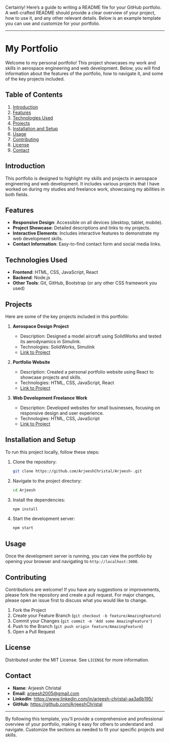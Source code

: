 Certainly! Here’s a guide to writing a README file for your GitHub portfolio. A well-crafted README should provide a clear overview of your project, how to use it, and any other relevant details. Below is an example template you can use and customize for your portfolio.

---

# My Portfolio

Welcome to my personal portfolio! This project showcases my work and skills in aerospace engineering and web development. Below, you will find information about the features of the portfolio, how to navigate it, and some of the key projects included.

## Table of Contents

1. [Introduction](#introduction)
2. [Features](#features)
3. [Technologies Used](#technologies-used)
4. [Projects](#projects)
5. [Installation and Setup](#installation-and-setup)
6. [Usage](#usage)
7. [Contributing](#contributing)
8. [License](#license)
9. [Contact](#contact)

## Introduction

This portfolio is designed to highlight my skills and projects in aerospace engineering and web development. It includes various projects that I have worked on during my studies and freelance work, showcasing my abilities in both fields.

## Features

- **Responsive Design**: Accessible on all devices (desktop, tablet, mobile).
- **Project Showcase**: Detailed descriptions and links to my projects.
- **Interactive Elements**: Includes interactive features to demonstrate my web development skills.
- **Contact Information**: Easy-to-find contact form and social media links.

## Technologies Used

- **Frontend**: HTML, CSS, JavaScript, React
- **Backend**: Node.js
- **Other Tools**: Git, GitHub, Bootstrap (or any other CSS framework you used)

## Projects

Here are some of the key projects included in this portfolio:

1. **Aerospace Design Project**
   - Description: Designed a model aircraft using SolidWorks and tested its aerodynamics in Simulink.
   - Technologies: SolidWorks, Simulink
   - [Link to Project](#)

2. **Portfolio Website**
   - Description: Created a personal portfolio website using React to showcase projects and skills.
   - Technologies: HTML, CSS, JavaScript, React
   - [Link to Project](#)

3. **Web Development Freelance Work**
   - Description: Developed websites for small businesses, focusing on responsive design and user experience.
   - Technologies: HTML, CSS, JavaScript
   - [Link to Project](#)

## Installation and Setup

To run this project locally, follow these steps:

1. Clone the repository:
   ```bash
   git clone https://github.com/ArjeeshChristal/Arjeesh-.git
   ```
2. Navigate to the project directory:
   ```bash
   cd Arjeesh
   ```
3. Install the dependencies:
   ```bash
   npm install
   ```
4. Start the development server:
   ```bash
   npm start
   ```

## Usage

Once the development server is running, you can view the portfolio by opening your browser and navigating to `http://localhost:3000`.

## Contributing

Contributions are welcome! If you have any suggestions or improvements, please fork the repository and create a pull request. For major changes, please open an issue first to discuss what you would like to change.

1. Fork the Project
2. Create your Feature Branch (`git checkout -b feature/AmazingFeature`)
3. Commit your Changes (`git commit -m 'Add some AmazingFeature'`)
4. Push to the Branch (`git push origin feature/AmazingFeature`)
5. Open a Pull Request

## License

Distributed under the MIT License. See `LICENSE` for more information.

## Contact

- **Name**: Arjeesh Christal
- **Email**: arjeesh2005@gmail.com
- **LinkedIn**: https://www.linkedin.com/in/arjeesh-christal-aa3a6b195/
- **GitHub**: https://github.com/ArjeeshChristal

---

By following this template, you'll provide a comprehensive and professional overview of your portfolio, making it easy for others to understand and navigate. Customize the sections as needed to fit your specific projects and skills.
